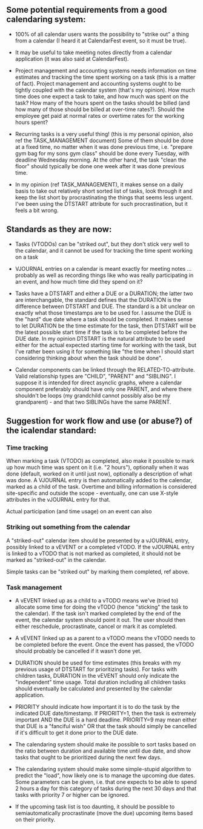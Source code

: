 ## Some potential requirements from a good calendaring system:

* 100% of all calendar users wants the possibility to "strike out" a thing from a calendar (I heard it at CalendarFest event, so it must be true).

* It may be useful to take meeting notes directly from a calendar application (it was also said at CalendarFest).

* Project management and accounting systems needs information on time estimates and tracking the time spent working on a task (this is a matter of fact).  Project management and accounting systems ought to be tightly coupled with the calendar system (that's my opinion).  How much time does one expect a task to take, and how much was spent on the task?  How many of the hours spent on the tasks should be billed (and how many of those should be billed at over-time rates?).  Should the employee get paid at normal rates or overtime rates for the working hours spent?

* Recurring tasks is a very useful thing! (this is my personal opinion, also ref the TASK_MANAGEMENT document)  Some of them should be done at a fixed time, no matter when it was done previous time, i.e. "prepare gym bag for my sons gym class" should be done every Tuesday, with deadline Wednesday morning.  At the other hand, the task "clean the floor" should typically be done one week after it was done previous time.

* In my opinion (ref TASK_MANAGEMENT), it makes sense on a daily basis to take out relatively short sorted list of tasks, look through it and keep the list short by procrastinating the things that seems less urgent.  I've been using the DTSTART attribute for such procrastination, but it feels a bit wrong.

## Standards as they are now:

* Tasks (VTODOs) can be "striked out", but they don't stick very well to the calendar, and it cannot be used for tracking the time spent working on a task

* VJOURNAL entries on a calendar is meant exactly for meeting notes ... probably as well as recording things like who was really participating in an event, and how much time did they spend on it?

* Tasks have a DTSTART and either a DUE or a DURATION; the latter two are interchangable, the standard defines that the DURATION is the difference between DTSTART and DUE.  The standard is a bit unclear on exactly what those timestamps are to be used for.  I assume the DUE is the "hard" due date where a task should be completed.  It makes sense to let DURATION be the time estimate for the task, then DTSTART will be the latest possible start time if the task is to be completed before the DUE date.  In my opinion DTSTART is the natural attribute to be used either for the actual expected starting time for working with the task, but I've rather been using it for something like "the time when I should start considering thinking about when the task should be done".

* Calendar components can be linked through the RELATED-TO-attribute.  Valid relationship types are "CHILD", "PARENT" and "SIBLING".  I suppose it is intended for direct asynclic graphs, where a calendar component preferably should have only one PARENT, and where there shouldn't be loops (my grandchild cannot possibly also be my grandparent) - and that two SIBLINGs have the same PARENT.

## Suggestion for work flow and use (or abuse?) of the icalendar standard:

### Time tracking

When marking a task (VTODO) as completed, also make it possible to mark up how much time was spent on it (i.e. "2 hours"), optionally when it was done (default, worked on it until just now), optionally a description of what was done.  A VJOURNAL entry is then automatically added to the calendar, marked as a child of the task.  Overtime and billing information is considered site-specific and outside the scope - eventually, one can use X-style attributes in the vJOURNAL entry for that.

Actual participation (and time usage) on an event can also 

### Striking out something from the calendar

A "striked-out" calendar item should be presented by a vJOURNAL entry, possibly linked to a vEVENT or a completed vTODO.  If the vJOURNAL entry is linked to a vTODO that is not marked as completed, it should not be marked as "striked-out" in the calendar.

Simple tasks can be "striked out" by marking them completed, ref above.

### Task management

* A vEVENT linked up as a child to a vTODO means we've (tried to) allocate some time for doing the vTODO (hence "sticking" the task to the calendar).  If the task isn't marked completed by the end of the event, the calendar system should point it out.  The user should then either reschedule, procrastinate, cancel or mark it as completed.

* A vEVENT linked up as a parent to a vTODO means the vTODO needs to be completed before the event.  Once the event has passed, the vTODO should probably be cancelled if it wasn't done yet.

* DURATION should be used for time estimates (this breaks with my previous usage of DTSTART for prioritizing tasks).  For tasks with children tasks, DURATION in the vEVENT should only indicate the "independent" time usage.  Total duration including all children tasks should eventually be calculated and presented by the calendar application.

* PRIORITY should indicate how important it is to do the task by the indicated DUE date/timestamp.  If PRIORITY=1, then the task is extremely important AND the DUE is a hard deadline.  PRIORITY=9 may mean either that DUE is a "fanciful wish" OR that the task should simply be cancelled if it's difficult to get it done prior to the DUE date.

* The calendaring system should make ite possible to sort tasks based on the ratio between duration and available time until due date, and show tasks that ought to be prioritized during the next few days.

* The calendaring system should make some simple-stupid algorithm to predict the "load", how likely one is to manage the upcoming due dates.  Some parameters can be given, i.e. that one expects to be able to spend 2 hours a day for this category of tasks during the next 30 days and that tasks with priority 7 or higher can be ignored.

* If the upcoming task list is too daunting, it should be possible to semiautomatically procrastinate (move the due) upcoming items based on their priority.
